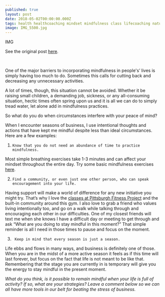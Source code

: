 ```yaml
---
published: true
layout: post
date: 2018-05-02T00:00:00.000Z
tags: health healthcoaching mindset mindfulness class lifecoaching naturalmovement life stress stressmanagement lifestyle coaching food self-improvement exercise diet nutrition chekcoach chekinstitute goals
image: IMG_5500.jpg
---
```


 IMG
 
See the original post [here](https://www.pittsburghfitnessproject.com/blog/staying-mindful-during-busy-season).

<br>

One of the major barriers to incorporating mindfulness in people's’ lives is simply having too much to do. Sometimes this calls for cutting back and decreasing any unnecessary activities.

A lot of times, though, this situation cannot be avoided. Whether it be raising small children, a demanding job, sickness, or any all-consuming situation, hectic times often spring upon us and it is all we can do to simply tread water, let alone add in mindfulness practices. 

So what do you do when circumstances interfere with your peace of mind? 
 
When I encounter seasons of business, I use intentional thoughts and actions that have kept me mindful despite less than ideal circumstances. Here are a few examples: 
 
1.     Know that you do not need an abundance of time to practice mindfulness. 

Most simple breathing exercises take 1-3 minutes and can affect your mindset throughout the entire day. Try some basic mindfulness exercises [here](https://www.pittsburghfitnessproject.com/blog/mindfulness-for-health). 

2.     Find a community, or even just one other person, who can speak encouragement into your life. 

Having support will make a world of difference for any new initiative you might try. That’s why I love the [classes at Pittsburgh Fitness Project](https://www.pittsburghfitnessproject.com/wellness-series.html) and the built-in community around this gym. I also love to grab a friend who values living intentionally too, and go on a walk while talking through and encouraging each other in our difficulties. One of my closest friends will text me when she knows I have a difficult day or meeting to get through and ask “What are you doing to stay mindful in this moment?” That simple reminder is all I need in those times to pause and focus on the moment. 

3.      Keep in mind that every season is just a season.

Life ebbs and flows in many ways, and business is definitely one of those. When you are in the midst of a more active season it feels as if this time will last forever, but focus on the fact that life is not meant to be like that. Remembering that the stage you are currently in is temporary will give you the energy to stay mindful in the present moment. 


*What do you think, is it possible to remain mindful when your life is full of activity? If so, what are your strategies? Leave a comment below so we can all have more tools in our belt for beating the stress of business.* 

